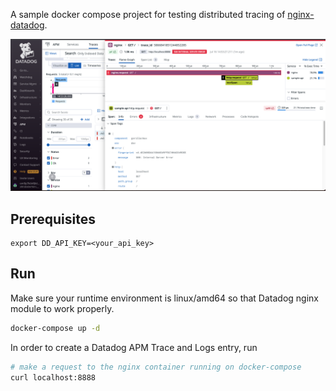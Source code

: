 A sample docker compose project for testing distributed tracing of [nginx-datadog](https://github.com/DataDog/nginx-datadog/).

![](doc/trace_sample.png)

## Prerequisites

```
export DD_API_KEY=<your_api_key>
```

## Run
Make sure your runtime environment is linux/amd64 so that Datadog nginx module to work properly.

```sh
docker-compose up -d
```

In order to create a Datadog APM Trace and Logs entry, run

```sh
# make a request to the nginx container running on docker-compose
curl localhost:8888
```
